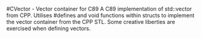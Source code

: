 #CVector - Vector container for C89
A C89 implementation of std::vector from CPP. Utilises #defines and void functions within structs to implement the vector container from the CPP STL. Some creative liberties are exercised when defining vectors.
